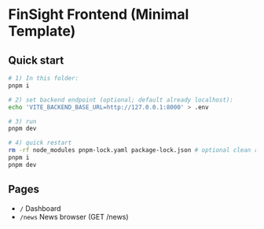 # FinSight Frontend (Minimal Template)

## Quick start
```bash
# 1) In this folder:
pnpm i

# 2) set backend endpoint (optional; default already localhost):
echo 'VITE_BACKEND_BASE_URL=http://127.0.0.1:8000' > .env

# 3) run
pnpm dev

# 4) quick restart
rm -rf node_modules pnpm-lock.yaml package-lock.json # optional clean reboot
pnpm i 
pnpm dev 
```



## Pages
- `/` Dashboard
- `/news` News browser (GET /news)



